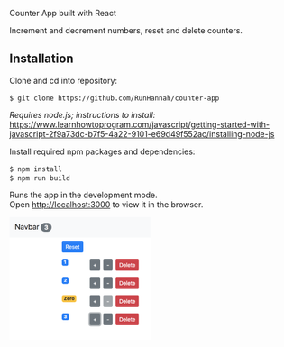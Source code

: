 Counter App built with React

Increment and decrement numbers, reset and delete counters.

Installation
------------

Clone and cd into repository:

```
$ git clone https://github.com/RunHannah/counter-app
```

_Requires node.js; instructions to install:_ https://www.learnhowtoprogram.com/javascript/getting-started-with-javascript-2f9a73dc-b7f5-4a22-9101-e69d49f552ac/installing-node-js

Install required npm packages and dependencies:

```
$ npm install
$ npm run build
```

Runs the app in the development mode.<br>
Open [http://localhost:3000](http://localhost:3000) to view it in the browser.

<kbd><img src="src/images/counter-app.png" alt="counter-app" width="250"></kbd>
